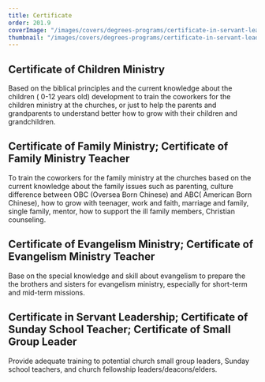 ```yaml
---
title: Certificate
order: 201.9
coverImage: "/images/covers/degrees-programs/certificate-in-servant-leadership.cover.jpg"
thumbnail: "/images/covers/degrees-programs/certificate-in-servant-leadership.thumbnail.jpg"
---
```


## Certificate of Children Ministry

Based on the biblical principles and the current knowledge about the children ( 0-12 years old) development to train the coworkers for the children ministry at the churches, or just to help the parents and grandparents to understand better how to grow with their children and grandchildren.

## Certificate of Family Ministry; Certificate of Family Ministry Teacher

To train the coworkers for the family ministry at the churches based on the current knowledge about the family issues such as parenting, culture difference between OBC (Oversea Born Chinese) and ABC( American Born Chinese), how to grow with teenager, work and faith, marriage and family, single family, mentor, how to support the ill family members, Christian counseling.

## Certificate of Evangelism Ministry; Certificate of Evangelism Ministry Teacher

Base on the special knowledge and skill about evangelism to prepare the the brothers and sisters for evangelism ministry, especially for short-term and mid-term missions.

## Certificate in Servant Leadership; Certificate of Sunday School Teacher; Certificate of Small Group Leader

Provide adequate training to potential church small group leaders, Sunday school teachers, and church fellowship leaders/deacons/elders.
